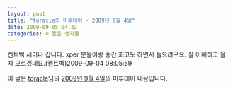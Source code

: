 ```yaml
---
layout: post
title: "toracle의 미투데이 - 2009년 9월 4일"
date: 2009-09-05 04:32
categories: ⊙ 짧은 생각들
---
```


켄트벡 세미나 갑니다. xper 분들이랑 중간 회고도 하면서 들으려구요. 잘 이해하고 올지 모르겠네요.(켄트벡)2009-09-04 08:05:59

이 글은 [toracle](http://me2day.net/toracle)님의 [2009년 9월 4일](http://me2day.net/toracle/2009/09/04#08:05:59)의 미투데이 내용입니다.


       
